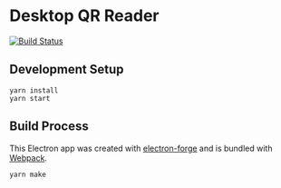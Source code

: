 # Desktop QR Reader

[![Build Status](https://travis-ci.com/jdlubrano/desktop-qr-reader.svg?branch=master)](https://travis-ci.com/jdlubrano/desktop-qr-reader)

## Development Setup

```
yarn install
yarn start
```

## Build Process

This Electron app was created with [electron-forge](https://www.electronforge.io/)
and is bundled with [Webpack](https://www.electronforge.io/templates/webpack-template).

```
yarn make
```
